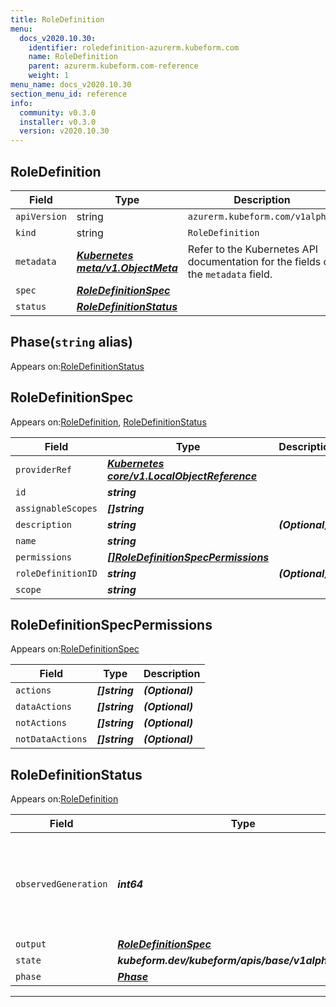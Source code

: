 ```yaml
---
title: RoleDefinition
menu:
  docs_v2020.10.30:
    identifier: roledefinition-azurerm.kubeform.com
    name: RoleDefinition
    parent: azurerm.kubeform.com-reference
    weight: 1
menu_name: docs_v2020.10.30
section_menu_id: reference
info:
  community: v0.3.0
  installer: v0.3.0
  version: v2020.10.30
---
```


## RoleDefinition
| Field | Type | Description |
| ------ | ----- | ----------- |
| `apiVersion` | string | `azurerm.kubeform.com/v1alpha1` |
|    `kind` | string | `RoleDefinition` |
| `metadata` | ***[Kubernetes meta/v1.ObjectMeta](https://v1-18.docs.kubernetes.io/docs/reference/generated/kubernetes-api/v1.18/#objectmeta-v1-meta)***|Refer to the Kubernetes API documentation for the fields of the `metadata` field.|
| `spec` | ***[RoleDefinitionSpec](#roledefinitionspec)***||
| `status` | ***[RoleDefinitionStatus](#roledefinitionstatus)***||
## Phase(`string` alias)

Appears on:[RoleDefinitionStatus](#roledefinitionstatus)

## RoleDefinitionSpec

Appears on:[RoleDefinition](#roledefinition), [RoleDefinitionStatus](#roledefinitionstatus)

| Field | Type | Description |
| ------ | ----- | ----------- |
| `providerRef` | ***[Kubernetes core/v1.LocalObjectReference](https://v1-18.docs.kubernetes.io/docs/reference/generated/kubernetes-api/v1.18/#localobjectreference-v1-core)***||
| `id` | ***string***||
| `assignableScopes` | ***[]string***||
| `description` | ***string***| ***(Optional)*** |
| `name` | ***string***||
| `permissions` | ***[[]RoleDefinitionSpecPermissions](#roledefinitionspecpermissions)***||
| `roleDefinitionID` | ***string***| ***(Optional)*** |
| `scope` | ***string***||
## RoleDefinitionSpecPermissions

Appears on:[RoleDefinitionSpec](#roledefinitionspec)

| Field | Type | Description |
| ------ | ----- | ----------- |
| `actions` | ***[]string***| ***(Optional)*** |
| `dataActions` | ***[]string***| ***(Optional)*** |
| `notActions` | ***[]string***| ***(Optional)*** |
| `notDataActions` | ***[]string***| ***(Optional)*** |
## RoleDefinitionStatus

Appears on:[RoleDefinition](#roledefinition)

| Field | Type | Description |
| ------ | ----- | ----------- |
| `observedGeneration` | ***int64***| ***(Optional)*** Resource generation, which is updated on mutation by the API Server.|
| `output` | ***[RoleDefinitionSpec](#roledefinitionspec)***| ***(Optional)*** |
| `state` | ***kubeform.dev/kubeform/apis/base/v1alpha1.State***| ***(Optional)*** |
| `phase` | ***[Phase](#phase)***| ***(Optional)*** |
---
